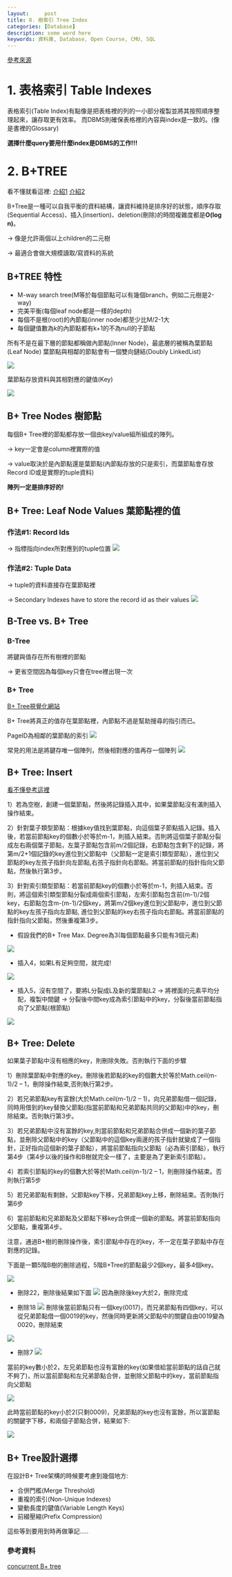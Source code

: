 ```yaml
---
layout:     post
title: 8. 樹索引 Tree Index
categories: [Database]
description: some word here
keywords: 資料庫, Database, Open Course, CMU, SQL
---
```


[參考來源](https://www.youtube.com/watch?v=Z1Qrsm7EfRw&list=PLSE8ODhjZXjYutVzTeAds8xUt1rcmyT7x&index=10)
# 1. 表格索引 Table Indexes
表格索引(Table Index)有點像是把表格裡的列的一小部分複製並將其按照順序整理起來，讓存取更有效率。
而DBMS則確保表格裡的內容與index是一致的。(像是書裡的Glossary)

**選擇什麼query要用什麼index是DBMS的工作!!!**

# 2. B+TREE
看不懂就看這裡: 
[介紹1](https://www.youtube.com/watch?v=IcDMCoyPFG0)
[介紹2](https://www.kancloud.cn/kancloud/theory-of-mysql-index/41844)

B+Tree是一種可以自我平衡的資料結構，讓資料維持是排序好的狀態，順序存取(Sequential Access)、插入(insertion)、deletion(刪除)的時間複雜度都是**O(log n)**。

→ 像是允許兩個以上children的二元樹

→ 最適合會做大規模讀取/寫資料的系統

## B+TREE 特性
* M-way search tree(M等於每個節點可以有幾個branch，例如二元樹是2-way)
* 完美平衡(每個leaf node都是一樣的depth)
* 每個不是根(root)的內節點(inner node)都至少比M/2-1大
* 每個鍵值數為k的內節點都有k+1的不為null的子節點

所有不是在最下層的節點都稱做內節點(Inner Node)，最底層的被稱為葉節點(Leaf Node)
葉節點與相鄰的節點會有一個雙向鏈結(Doubly LinkedList)

![](https://i.imgur.com/uo8CuQs.jpg)

葉節點存放資料與其相對應的鍵值(Key)

![](https://i.imgur.com/O2UQ5Ym.jpg)

## B+ Tree Nodes 樹節點
每個B+ Tree裡的節點都存放一個由key/value組所組成的陣列。

→ key一定會是column裡實際的值

→ value取決於是內節點還是葉節點(內節點存放的只是索引，而葉節點會存放Record ID或是實際的tuple資料)

**陣列一定是排序好的!**

## B+ Tree: Leaf Node Values 葉節點裡的值
### 作法#1: Record Ids
→ 指標指向index所對應到的tuple位置
![](https://i.imgur.com/g9dVxFK.jpg)


### 作法#2: Tuple Data
→ tuple的資料直接存在葉節點裡

→ Secondary Indexes have to store the record id as their values
![](https://i.imgur.com/dnZOh3E.jpg)

## B-Tree vs. B+ Tree
### B-Tree
  
將鍵與值存在所有樹裡的節點

→ 更省空間因為每個key只會在tree裡出現一次

### B+ Tree
[B+ Tree視覺化網站](https://www.cs.usfca.edu/~galles/visualization/BPlusTree.html)

B+ Tree將真正的值存在葉節點裡，內節點不過是幫助搜尋的指引而已。

PageID為相鄰的葉節點的索引
![](https://i.imgur.com/1WWnXEx.jpg)

常見的用法是將鍵存唯一個陣列，然後相對應的值再存一個陣列
![](https://i.imgur.com/skND8uv.jpg)

## B+ Tree: Insert
[看不懂參考這裡](https://www.cnblogs.com/nullzx/p/8729425.html)

1）若為空樹，創建一個葉節點，然後將記錄插入其中，如果葉節點沒有滿則插入操作結束。

2）針對葉子類型節點：根據key值找到葉節點，向這個葉子節點插入記錄。插入後，若當前節點key的個數小於等於m-1，則插入結束。否則將這個葉子節點分裂成左右兩個葉子節點，左葉子節點包含前m/2個記錄，右節點包含剩下的記錄，將第m/2+1個記錄的key進位到父節點中（父節點一定是索引類型節點），進位到父節點的key左孩子指針向左節點,右孩子指針向右節點。將當前節點的指針指向父節點，然後執行第3步。

3）針對索引類型節點：若當前節點key的個數小於等於m-1，則插入結束。否則，將這個索引類型節點分裂成兩個索引節點，左索引節點包含前(m-1)/2個key，右節點包含m-(m-1)/2個key，將第m/2個key進位到父節點中，進位到父節點的key左孩子指向左節點, 進位到父節點的key右孩子指向右節點。將當前節點的指針指向父節點，然後重複第3步。

* 假設我們的B+ Tree Max. Degree為3(每個節點最多只能有3個元素)
  
![](https://i.imgur.com/htq9fk6.jpg)
* 插入4，如果L有足夠空間，就完成!

![](https://i.imgur.com/WvmsMLm.jpg)

* 插入5，沒有空間了，要將L分裂成L及新的葉節點L2
  → 將裡面的元素平均分配，複製中間鍵
  → 分裂後中間key成為索引節點中的key，分裂後當前節點指向了父節點(根節點)
  
![](https://i.imgur.com/g0JNqJL.jpg)


## B+ Tree: Delete
如果葉子節點中沒有相應的key，則刪除失敗。否則執行下面的步驟

1）刪除葉節點中對應的key。刪除後若節點的key的個數大於等於Math.ceil(m-1)/2 – 1，刪除操作結束,否則執行第2步。

2）若兄弟節點key有富餘(大於Math.ceil(m-1)/2 – 1)，向兄弟節點借一個記錄，同時用借到的key替換父節點(指當前節點和兄弟節點共同的父節點)中的key，刪除結束。否則執行第3步。

3）若兄弟節點中沒有富餘的key,則當前節點和兄弟節點合併成一個新的葉子節點，並刪除父節點中的key（父節點中的這個key兩邊的孩子指針就變成了一個指針，正好指向這個新的葉子節點），將當前節點指向父節點（必為索引節點），執行第4步（第4步以後的操作和B樹就完全一樣了，主要是為了更新索引節點）。

4）若索引節點的key的個數大於等於Math.ceil(m-1)/2 – 1，則刪除操作結束。否則執行第5步

5）若兄弟節點有剩餘，父節點key下移，兄弟節點key上移，刪除結束。否則執行第6步

6）當前節點和兄弟節點及父節點下移key合併成一個新的節點。將當前節點指向父節點，重複第4步。

注意，通過B+樹的刪除操作後，索引節點中存在的key，不一定在葉子節點中存在對應的記錄。

下面是一顆5階B樹的刪除過程，5階B+Tree的節點最少2個key，最多4個key。

![](https://i.imgur.com/6jlQXGc.jpg)

* 刪除22，刪除後結果如下圖
![](https://i.imgur.com/LczbKHk.jpg)
因為刪除後key大於2，刪除完成

* 刪除18
![](https://i.imgur.com/1mYVQ0Y.jpg)
刪除後當前節點只有一個key(0017)，而兄弟節點有四個key，可以從兄弟節點借一個0019的key，然後同時更新將父節點中的關鍵自由0019變為0020，刪除結束

![](https://i.imgur.com/8aYcJqa.jpg)

* 刪除7
![](https://i.imgur.com/Sk6ntss.jpg)

當前的key數小於2，左兄弟節點也沒有富餘的key(如果借給當前節點的話自己就不夠了)，所以當前節點和左兄弟節點合併，並刪除父節點中的key，當前節點指向父節點

![](https://i.imgur.com/lHDwtIm.jpg)

此時當前節點的key小於2(只剩0009)，兄弟節點的key也沒有富餘，所以富節點的關鍵字下移，和兩個子節點合併，結果如下:

![](https://i.imgur.com/m62ksCR.jpg)

## B+ Tree設計選擇
在設計B+ Tree架構的時候要考慮到幾個地方:
* 合併門檻(Merge Threshold)
* 重複的索引(Non-Unique Indexes)
* 變動長度的鍵值(Variable Length Keys)
* 前綴壓縮(Prefix Compression)

這些等到要用到時再做筆記.....


### 參考資料
[concurrent B+ tree](https://hackmd.io/@w8qbx0fdRK2ETRnEzcLK2A/SyjKs-mxg?type=view)